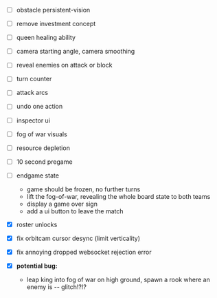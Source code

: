 
- [ ] obstacle persistent-vision
- [ ] remove investment concept
- [ ] queen healing ability
- [ ] camera starting angle, camera smoothing
- [ ] reveal enemies on attack or block
- [ ] turn counter
- [ ] attack arcs
- [ ] undo one action
- [ ] inspector ui
- [ ] fog of war visuals
- [ ] resource depletion
- [ ] 10 second pregame
- [ ] endgame state
  - game should be frozen, no further turns
  - lift the fog-of-war, revealing the whole board state to both teams
  - display a game over sign
  - add a ui button to leave the match

- [x] roster unlocks
- [x] fix orbitcam cursor desync (limit verticality)
- [x] fix annoying dropped websocket rejection error
- [x] **potential bug:**
  - leap king into fog of war on high ground, spawn a rook where an enemy is -- glitch!?!?

